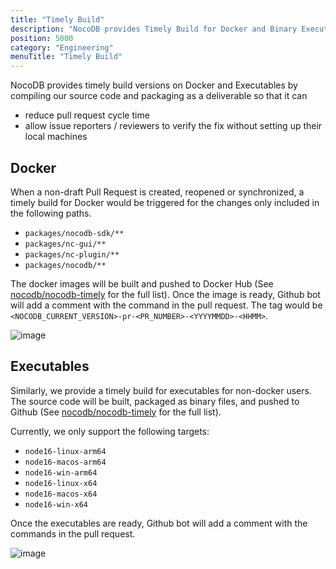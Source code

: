 ```yaml
---
title: "Timely Build"
description: "NocoDB provides Timely Build for Docker and Binary Executables"
position: 5000
category: "Engineering"
menuTitle: "Timely Build"
---
```


NocoDB provides timely build versions on Docker and Executables by compiling our source code and packaging as a deliverable so that it can

- reduce pull request cycle time
- allow issue reporters / reviewers to verify the fix without setting up their local machines

## Docker

When a non-draft Pull Request is created, reopened or synchronized, a timely build for Docker would be triggered for the changes only included in the following paths.

- `packages/nocodb-sdk/**`
- `packages/nc-gui/**`
- `packages/nc-plugin/**`
- `packages/nocodb/**`

The docker images will be built and pushed to Docker Hub (See [nocodb/nocodb-timely](https://hub.docker.com/r/nocodb/nocodb-timely/tags) for the full list). Once the image is ready, Github bot will add a comment with the command in the pull request. The tag would be `<NOCODB_CURRENT_VERSION>-pr-<PR_NUMBER>-<YYYYMMDD>-<HHMM>`. 

![image](https://user-images.githubusercontent.com/35857179/175012097-240dab05-da93-4c4e-87c1-1c36fb1350bd.png)

## Executables

Similarly, we provide a timely build for executables for non-docker users. The source code will be built, packaged as binary files, and pushed to Github (See [nocodb/nocodb-timely](https://github.com/nocodb/nocodb-timely/releases) for the full list). 

Currently, we only support the following targets:

- `node16-linux-arm64`
- `node16-macos-arm64`
- `node16-win-arm64`
- `node16-linux-x64`
- `node16-macos-x64`
- `node16-win-x64`

Once the executables are ready, Github bot will add a comment with the commands in the pull request. 

![image](https://user-images.githubusercontent.com/35857179/175012070-f5f3e7b8-6dc5-4d1c-9f7e-654bc5039521.png)
